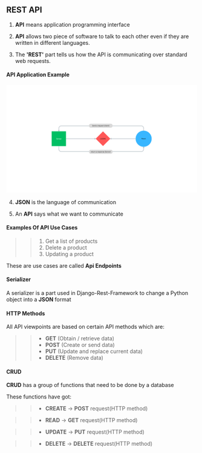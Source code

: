 ## REST API

1. **API** means application programming interface

2. **API** allows two piece of software to talk to each other even if they are written in different languages.

3. The **'REST'** part tells us how the API is communicating over standard web requests.


#### API Application Example

![django-rest-api-example](rest_project/static/images/Django_api.png)


4. **JSON** is the language of communication


5. An **API** says what we want to communicate


#### Examples Of API Use Cases

>> 1. Get a list of products
>> 2. Delete a product
>> 3. Updating a product

These are use cases are called **Api Endpoints**

#### Serializer

A serializer is a part used in Django-Rest-Framework to change a Python object into a **JSON** format


#### HTTP Methods

All API viewpoints are based on certain API methods which are:

>> * **GET**  (Obtain / retrieve data)
>> * **POST**  (Create or send data)
>> * **PUT**  (Update and replace current data)
>> * **DELETE**  (Remove data)


#### CRUD

**CRUD** has a group of functions that need to be done by a database

These functions have got:

>> * **CREATE** &rarr; **POST** request(HTTP method)

>> * **READ** &rarr;   **GET** request(HTTP method)

>> * **UPDATE** &rarr; **PUT** request(HTTP method)

>> * **DELETE** &rarr; **DELETE** request(HTTP method)
